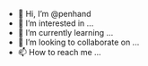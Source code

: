 - 👋 Hi, I’m @penhand
- 👀 I’m interested in ...
- 🌱 I’m currently learning ...
- 💞️ I’m looking to collaborate on ...
- 📫 How to reach me ...

<!---
penhand/penhand is a ✨ special ✨ repository because its `README.md` (this file) appears on your GitHub profile.
You can click the Preview link to take a look at your changes.
--->
